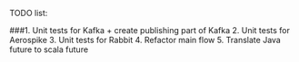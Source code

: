 TODO list:

###1. Unit tests for Kafka + create publishing part of Kafka
2. Unit tests for Aerospike 
3. Unit tests for Rabbit
4. Refactor main flow
5. Translate Java future to scala future
